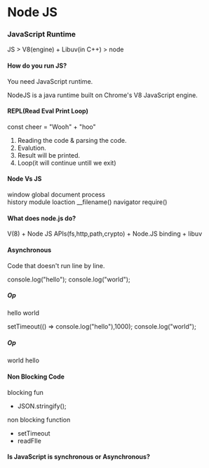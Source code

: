 # Node JS

### JavaScript Runtime

JS > V8(engine) + Libuv(in C++) > node

#### How do you run JS?

You need JavaScript runtime.

NodeJS is a java runtime built on Chrome's V8 JavaScript engine.

#### REPL(Read Eval Print Loop)

const cheer = "Wooh" + "hoo"

1. Reading the code & parsing the code.
2. Evalution.
3. Result will be printed.
4. Loop(it will continue untill we exit)

#### Node Vs JS

window global
document process  
history module
loaction \_\_filename()
navigator require()

#### What does node.js do?

V(8) + Node JS APIs(fs,http,path,crypto) + Node.JS binding + libuv

#### Asynchronous

Code that doesn't run line by line.

console.log("hello");
console.log("world");

##### Op

hello
world

setTimeout(() => console.log("hello"),1000);
console.log("world");

##### Op

world
hello

#### Non Blocking Code

blocking fun

- JSON.stringify();

non blocking function

- setTimeout
- readFIle

#### Is JavaScript is synchronous or Asynchronous?
